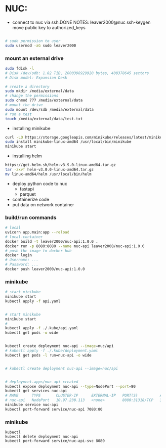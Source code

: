 # NUC:
- connect to nuc via ssh:DONE
    NOTES:
        leaver2000@nuc
        ssh-keygen
        move public key to authorized_keys
``` bash

```

``` bash
# sudo permission to user
sudo usermod -aG sudo leaver2000
```

### mount an external drive

``` bash
sudo fdisk -l
# Disk /dev/sdb: 1.82 TiB, 2000398929920 bytes, 488378645 sectors
# Disk model: Expansion Desk  

# create a directory
sudo mkdir /media/external/data
# change the permissions
sudo chmod 777 /media/external/data
# mount the drive
sudo mount /dev/sdb /media/external/data
# run a test
touch /media/external/data/test.txt
```



- installing minikube

``` bash
curl -LO https://storage.googleapis.com/minikube/releases/latest/minikube-linux-amd64
sudo install minikube-linux-amd64 /usr/local/bin/minikube
minikube start
```

- installing helm

``` bash
https://get.helm.sh/helm-v3.9.0-linux-amd64.tar.gz
tar -zxvf helm-v3.0.0-linux-amd64.tar.gz
mv linux-amd64/helm /usr/local/bin/helm
```

- deploy python code to nuc
    - fastapi
    - parquet
- containerize code
- put data on network container


### build/run commands
<!-- https://github.com/4OH4/kubernetes-fastapi -->
``` bash
# local
uvicorn app.main:app --reload
# local-container
docker build -t leaver2000/nuc-api:1.0.0 .
docker run -p 8080:8080 --name nuc-api leaver2000/nuc-api:1.0.0
# push the image to docker hub
docker login
# Username: ...
# Password: ...
docker push leaver2000/nuc-api:1.0.0
```

### minikube
``` bash
# start minikube
minikube start
kubectl apply -f api.yaml



```
``` bash
# start minikube
minikube start
# 
kubectl apply -f ./.kube/api.yaml
kubectl get pods -o wide


kubectl create deployment nuc-api --image=nuc/api
# kubectl apply -f ./.kube/deployment.yaml
kubectl get pods -l run=nuc-api -o wide


# kubectl create deployment nuc-api --image=nuc/api


# deployment.apps/nuc-api created
kubectl expose deployment nuc-api --type=NodePort --port=80
kubectl get services nuc-api
# NAME      TYPE       CLUSTER-IP      EXTERNAL-IP   PORT(S)          AGE
# nuc-api   NodePort   10.97.230.113   <none>        8080:31318/TCP   3m5s
minikube service nuc-api
kubectl port-forward service/nuc-api 7080:80
```


### minikube

```
kubectl
kubectl delete deployment nuc-api
kubectl port-forward service/nuc-api-svc 8080
```